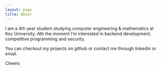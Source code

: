 ```yaml
---
layout: page
title: About
---
```


I am a 4th year student studying computer engineering & mathematics at Koc University.
Ath the moment I'm interested in backend development, competitive programming and security.

You can checkout my projects on github or contact me through linkedin or email.

Cheers 
